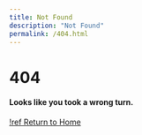 ```yaml
---
title: Not Found
description: "Not Found"
permalink: /404.html
---
```

# **404**
#### Looks like you took a wrong turn.

[!ref Return to Home](https://attituding.github.io/NotifHy/)
